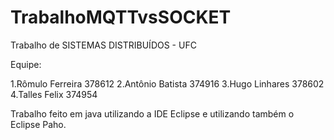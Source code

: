 # TrabalhoMQTTvsSOCKET
Trabalho de SISTEMAS DISTRIBUÍDOS - UFC

Equipe:

1.Rômulo Ferreira 378612
2.Antônio Batista 374916
3.Hugo Linhares 378602
4.Talles Felix 374954


Trabalho feito em java utilizando a IDE Eclipse e utilizando também o Eclipse Paho.
